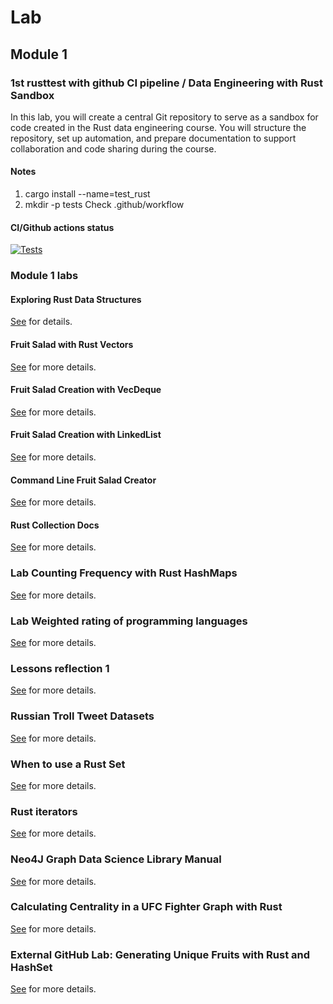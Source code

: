 # Lab

## Module 1

### 1st rusttest with github CI pipeline / Data Engineering with Rust Sandbox

In this lab, you will create a central Git repository to serve as a sandbox for code created in the Rust data engineering course. You will structure the repository, set up automation, and prepare documentation to support collaboration and code sharing during the course.

#### Notes
1. cargo install --name=test_rust
2. mkdir -p tests
Check .github/workflow

#### CI/Github actions status
[![Tests](https://github.com/rojala/test_rst_mod_/actions/workflows/test.yml/badge.svg)](https://github.com/rojala/test_rst_mod_/actions/workflows/test.yml)


### Module 1 labs
#### Exploring Rust Data Structures
[See](module1/lab1_rust_data_structures/README.md) for details.

#### Fruit Salad with Rust Vectors
[See](module1/fruit-salad/Readme.md) for more details.

#### Fruit Salad Creation with VecDeque
[See](module1/fruit-salad-vecdeq/Readme.md) for more details.

#### Fruit Salad Creation with LinkedList
[See](module1/fruit-salad-linkedlist/Readme.md) for more details.

#### Command Line Fruit Salad Creator
[See](module1/fruit-salad-cli/Readme.md) for more details.

#### Rust Collection Docs
[See](module1/rust-collection-docs/Readme.md) for more details.

### Lab Counting Frequency with Rust HashMaps
[See](module1/counting-frequency/Readme.md) for more details.

### Lab Weighted rating of programming languages
[See](module1/weighted-rating-of-programminglanguages/Readme.md) for more details.

### Lessons reflection 1
[See](module1/lessons-reflection-1/Readme.md) for more details.

### Russian Troll Tweet Datasets
[See](module1/rus-troll-tweet-dataset/Readme.md) for more details.

### When to use a Rust Set
[See](module1/when-to-use-rust-set/Readme.md) for more details.

### Rust iterators
[See](module1/rust-iterators/Readme.md) for more details.

### Neo4J Graph Data Science Library Manual
[See](module1/neo4j/Readme.md) for more details.

### Calculating Centrality in a UFC Fighter Graph with Rust
[See](module1/calculating-centrality/Readme.md) for more details.

### External GitHub Lab: Generating Unique Fruits with Rust and HashSet
[See](module1/hashset-fruit/Readme.md) for more details.
